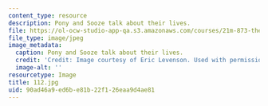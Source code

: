 ```yaml
---
content_type: resource
description: Pony and Sooze talk about their lives.
file: https://ol-ocw-studio-app-qa.s3.amazonaws.com/courses/21m-873-theater-arts-topics-suburbia-january-iap-2008/90ad46a9ed6be81b22f126eaa9d4ae81_112.jpg
file_type: image/jpeg
image_metadata:
  caption: Pony and Sooze talk about their lives.
  credit: 'Credit: Image courtesy of Eric Levenson. Used with permission.'
  image-alt: ''
resourcetype: Image
title: 112.jpg
uid: 90ad46a9-ed6b-e81b-22f1-26eaa9d4ae81
---
```

